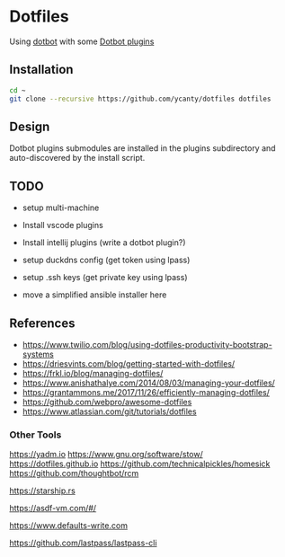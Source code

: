 # Dotfiles

Using [dotbot](https://github.com/anishathalye/dotbot) with some
[Dotbot plugins](https://github.com/anishathalye/dotbot/wiki/Plugins)

## Installation

```bash
cd ~
git clone --recursive https://github.com/ycanty/dotfiles dotfiles
```

## Design

Dotbot plugins submodules are installed in the plugins subdirectory and
auto-discovered by the install script.


## TODO

* setup multi-machine

* Install vscode plugins
* Install intellij plugins (write a dotbot plugin?)
* setup duckdns config (get token using lpass)
* setup .ssh keys (get private key using lpass)

* move a simplified ansible installer here

## References

* https://www.twilio.com/blog/using-dotfiles-productivity-bootstrap-systems
* https://driesvints.com/blog/getting-started-with-dotfiles/
* https://frkl.io/blog/managing-dotfiles/
* https://www.anishathalye.com/2014/08/03/managing-your-dotfiles/
* https://grantammons.me/2017/11/26/efficiently-managing-dotfiles/
* https://github.com/webpro/awesome-dotfiles
* https://www.atlassian.com/git/tutorials/dotfiles


### Other Tools

https://yadm.io
https://www.gnu.org/software/stow/
https://dotfiles.github.io
https://github.com/technicalpickles/homesick
https://github.com/thoughtbot/rcm


https://starship.rs

https://asdf-vm.com/#/

https://www.defaults-write.com

https://github.com/lastpass/lastpass-cli
